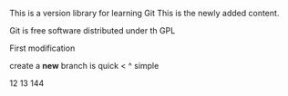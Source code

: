 This is a version library for learning Git
This is the newly added content.

Git is free software distributed under th GPL

First modification

create a **new** branch is quick < ^ simple

12  13  144


